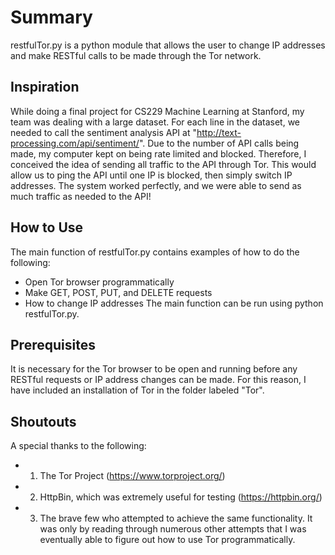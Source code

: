 # Summary 
restfulTor.py is a python module that allows the user to change IP addresses and make RESTful calls to be made through the Tor network.

## Inspiration
While doing a final project for CS229 Machine Learning at Stanford, my team was dealing with a large dataset.  For each line in the dataset, we needed to call the sentiment analysis API at "http://text-processing.com/api/sentiment/".  Due to the number of API calls being made, my computer kept on being rate limited and blocked.  Therefore, I conceived the idea of sending all traffic to the API through Tor.  This would allow us to ping the API until one IP is blocked, then simply switch IP addresses.  The system worked perfectly, and we were able to send as much traffic as needed to the API!

## How to Use
The main function of restfulTor.py contains examples of how to do the following:
- Open Tor browser programmatically
- Make GET, POST, PUT, and DELETE requests
- How to change IP addresses
The main function can be run using python restfulTor.py.

## Prerequisites
It is necessary for the Tor browser to be open and running before any RESTful requests or IP address changes can be made.  For this reason, I have included an installation of Tor in the folder labeled "Tor".

## Shoutouts
A special thanks to the following:
- 1) The Tor Project (https://www.torproject.org/)
- 2) HttpBin, which was extremely useful for testing (https://httpbin.org/)
- 3) The brave few who attempted to achieve the same functionality.  It was only by reading through numerous other attempts that I was eventually able to figure out how to use Tor programmatically.
